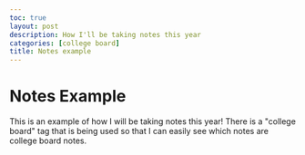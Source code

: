 ```yaml
---
toc: true
layout: post
description: How I'll be taking notes this year
categories: [college board]
title: Notes example
---
```

# Notes Example

This is an example of how I will be taking notes this year!
There is a "college board" tag that is being used so that I can easily see which notes are college board notes. 